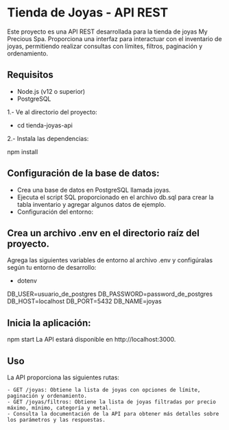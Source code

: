 # Tienda de Joyas - API REST

Este proyecto es una API REST desarrollada para la tienda de joyas My Precious Spa. Proporciona una interfaz para interactuar con el inventario de joyas, permitiendo realizar consultas con límites, filtros, paginación y ordenamiento.

## Requisitos

- Node.js (v12 o superior)
- PostgreSQL

1.- Ve al directorio del proyecto:

- cd tienda-joyas-api

2.- Instala las dependencias:

npm install

## Configuración de la base de datos:

 - Crea una base de datos en PostgreSQL llamada joyas.
 - Ejecuta el script SQL proporcionado en el archivo db.sql para crear la tabla inventario y agregar algunos datos de ejemplo.
 - Configuración del entorno:

## Crea un archivo .env en el directorio raíz del proyecto.

Agrega las siguientes variables de entorno al archivo .env y configúralas según tu entorno de desarrollo:

- dotenv

DB_USER=usuario_de_postgres
DB_PASSWORD=password_de_postgres
DB_HOST=localhost
DB_PORT=5432
DB_NAME=joyas

## Inicia la aplicación:

npm start
La API estará disponible en http://localhost:3000.

## Uso
La API proporciona las siguientes rutas:

    - GET /joyas: Obtiene la lista de joyas con opciones de límite, paginación y ordenamiento.
    - GET /joyas/filtros: Obtiene la lista de joyas filtradas por precio máximo, mínimo, categoría y metal.
    - Consulta la documentación de la API para obtener más detalles sobre los parámetros y las respuestas.

